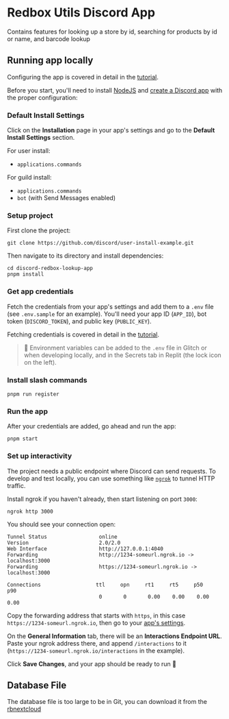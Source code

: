 # Redbox Utils Discord App

Contains features for looking up a store by id, searching for products by id or name, and barcode lookup

## Running app locally

Configuring the app is covered in detail in the [tutorial](http://discord.com/developers/docs/tutorials/developing-a-user-installable-app).

Before you start, you'll need to install [NodeJS](https://nodejs.org/en/download/) and [create a Discord app](https://discord.com/developers/applications) with the proper configuration:

### Default Install Settings

Click on the **Installation** page in your app's settings and go to the **Default Install Settings** section.

For user install:

-   `applications.commands`

For guild install:

-   `applications.commands`
-   `bot` (with Send Messages enabled)

### Setup project

First clone the project:

```
git clone https://github.com/discord/user-install-example.git
```

Then navigate to its directory and install dependencies:

```
cd discord-redbox-lookup-app
pnpm install
```

### Get app credentials

Fetch the credentials from your app's settings and add them to a `.env` file (see `.env.sample` for an example). You'll need your app ID (`APP_ID`), bot token (`DISCORD_TOKEN`), and public key (`PUBLIC_KEY`).

Fetching credentials is covered in detail in the [tutorial](http://discord.com/developers/docs/tutorials/developing-a-user-installable-app).

> 🔑 Environment variables can be added to the `.env` file in Glitch or when developing locally, and in the Secrets tab in Replit (the lock icon on the left).

### Install slash commands

```
pnpm run register
```

### Run the app

After your credentials are added, go ahead and run the app:

```
pnpm start
```

### Set up interactivity

The project needs a public endpoint where Discord can send requests. To develop and test locally, you can use something like [`ngrok`](https://ngrok.com/) to tunnel HTTP traffic.

Install ngrok if you haven't already, then start listening on port `3000`:

```
ngrok http 3000
```

You should see your connection open:

```
Tunnel Status                 online
Version                       2.0/2.0
Web Interface                 http://127.0.0.1:4040
Forwarding                    http://1234-someurl.ngrok.io -> localhost:3000
Forwarding                    https://1234-someurl.ngrok.io -> localhost:3000

Connections                  ttl     opn     rt1     rt5     p50     p90
                              0       0       0.00    0.00    0.00    0.00
```

Copy the forwarding address that starts with `https`, in this case `https://1234-someurl.ngrok.io`, then go to your [app's settings](https://discord.com/developers/applications).

On the **General Information** tab, there will be an **Interactions Endpoint URL**. Paste your ngrok address there, and append `/interactions` to it (`https://1234-someurl.ngrok.io/interactions` in the example).

Click **Save Changes**, and your app should be ready to run 🚀

## Database File

The database file is too large to be in Git, you can download it from the [rbnextcloud](https://rbnextcloud.mooo.com/s/Ft9ZxWaAP7jxnmL/download?path=%2FData&files=bot_database.7z)
